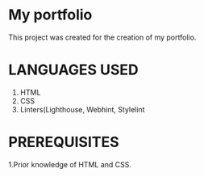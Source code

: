# My portfolio
This project was created for the creation of my portfolio.

# LANGUAGES USED
1. HTML
2. CSS
3. Linters(Lighthouse, Webhint, Stylelint
# PREREQUISITES
  1.Prior knowledge of HTML and CSS.